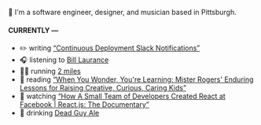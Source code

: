 👋 I'm a software engineer, designer, and musician based in Pittsburgh.

#### CURRENTLY —

* ✏️ writing [“Continuous Deployment Slack Notifications”](https://www.amoscato.com/journal/slack-deploy-notifications/)
* 🎧 listening to [Bill Laurance](https://www.last.fm/music/Bill+Laurance/_/The+Rush)
* 🏃‍♂️ running [2 miles](https://www.strava.com/activities/10819261970)
* 📘 reading [“When You Wonder, You&#39;re Learning: Mister Rogers&#39; Enduring Lessons for Raising Creative, Curious, Caring Kids”](https://www.goodreads.com/book/show/54816403-when-you-wonder-you-re-learning)
* 🍿 watching [“How A Small Team of Developers Created React at Facebook | React.js: The Documentary”](https://youtu.be/8pDqJVdNa44)
* 🍺 drinking [Dead Guy Ale](https://untappd.com/user/namoscato/checkin/1356883986)
